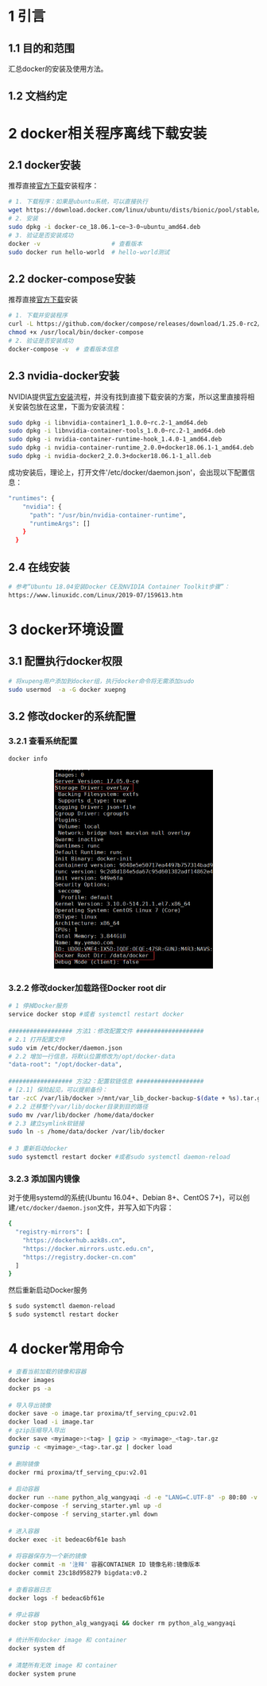 # 1 引言
## 1.1 目的和范围
汇总docker的安装及使用方法。

## 1.2 文档约定



# 2 docker相关程序离线下载安装
## 2.1 docker安装

推荐直接[官方下载](https://download.docker.com/)安装程序：

```bash
# 1. 下载程序：如果是ubuntu系统，可以直接执行
wget https://download.docker.com/linux/ubuntu/dists/bionic/pool/stable/amd64/docker-ce_18.06.1~ce~3-0~ubuntu_amd64.deb
# 2. 安装
sudo dpkg -i docker-ce_18.06.1~ce~3-0~ubuntu_amd64.deb
# 3. 验证是否安装成功
docker -v	                 # 查看版本
sudo docker run hello-world  # hello-world测试
```

## 2.2 docker-compose安装

推荐直接[官方下载](https://github.com/docker/compose/releases/)安装

```bash
# 1. 下载并安装程序
curl -L https://github.com/docker/compose/releases/download/1.25.0-rc2/docker-compose-`uname -s`-`uname -m` -o /usr/local/bin/docker-compose
chmod +x /usr/local/bin/docker-compose
# 2. 验证是否安装成功
docker-compose -v  # 查看版本信息
```

## 2.3 nvidia-docker安装

NVIDIA提供[官方安装](https://github.com/NVIDIA/nvidia-docker/releases)流程，并没有找到直接下载安装的方案，所以这里直接将相关安装包放在这里，下面为安装流程：

```bash
sudo dpkg -i libnvidia-container1_1.0.0~rc.2-1_amd64.deb
sudo dpkg -i libnvidia-container-tools_1.0.0~rc.2-1_amd64.deb
sudo dpkg -i nvidia-container-runtime-hook_1.4.0-1_amd64.deb
sudo dpkg -i nvidia-container-runtime_2.0.0+docker18.06.1-1_amd64.deb
sudo dpkg -i nvidia-docker2_2.0.3+docker18.06.1-1_all.deb
```

成功安装后，理论上，打开文件'/etc/docker/daemon.json'，会出现以下配置信息：
```bash
"runtimes": {
    "nvidia": {
      "path": "/usr/bin/nvidia-container-runtime",
      "runtimeArgs": []
    }
  }
```

## 2.4 在线安装

```bash
# 参考“Ubuntu 18.04安装Docker CE及NVIDIA Container Toolkit步骤”：
https://www.linuxidc.com/Linux/2019-07/159613.htm
```

# 3 docker环境设置

## 3.1 配置执行docker权限
```bash
# 将xupeng用户添加到docker组，执行docker命令将无需添加sudo
sudo usermod  -a -G docker xuepng
```

## 3.2 修改docker的系统配置

### 3.2.1 查看系统配置
```bash
docker info
```
<p align="center">
    <img src="imgs/docker1.png" height = "400" >
</p>

### 3.2.2 修改docker加载路径Docker root dir
```bash
# 1 停掉Docker服务
service docker stop #或者 systemctl restart docker

################## 方法1：修改配置文件 ###################
# 2.1 打开配置文件
sudo vim /etc/docker/daemon.json
# 2.2 增加一行信息，将默认位置修改为/opt/docker-data
"data-root": "/opt/docker-data",

################## 方法2：配置软链信息 ###################
# [2.1] 保险起见，可以提前备份：
tar -zcC /var/lib/docker >/mnt/var_lib_docker-backup-$(date + %s).tar.gz
# 2.2 迁移整个/var/lib/docker目录到目的路径
sudo mv /var/lib/docker /home/data/docker
# 2.3 建立symlink软链接
sudo ln -s /home/data/docker /var/lib/docker

# 3 重新启动docker
sudo systemctl restart docker #或者sudo systemctl daemon-reload
```

### 3.2.3 添加国内镜像

对于使用systemd的系统(Ubuntu 16.04+、Debian 8+、CentOS 7+)，可以创建`/etc/docker/daemon.json`文件，并写入如下内容：

```bash
{
  "registry-mirrors": [
    "https://dockerhub.azk8s.cn",
    "https://docker.mirrors.ustc.edu.cn",
    "https://registry.docker-cn.com"
  ]
}
```

然后重新启动Docker服务

```bash
$ sudo systemctl daemon-reload
$ sudo systemctl restart docker
```

# 4 docker常用命令

```bash
# 查看当前加载的镜像和容器
docker images
docker ps -a

# 导入导出镜像
docker save -o image.tar proxima/tf_serving_cpu:v2.01
docker load -i image.tar
# gzip压缩导入导出
docker save <myimage>:<tag> | gzip > <myimage>_<tag>.tar.gz
gunzip -c <myimage>_<tag>.tar.gz | docker load

# 删除镜像
docker rmi proxima/tf_serving_cpu:v2.01

# 启动容器
docker run --name python_alg_wangyaqi -d -e "LANG=C.UTF-8" -p 80:80 -v /data/wangyaqi:/data/service -v /data/wangyaqi2:/data/code python_alg:0.5 
docker-compose -f serving_starter.yml up -d
docker-compose -f serving_starter.yml down

# 进入容器
docker exec -it bedeac6bf61e bash

# 将容器保存为一个新的镜像
docker commit -m '注释' 容器CONTAINER ID 镜像名称:镜像版本
docker commit 23c18d958279 bigdata:v0.2

# 查看容器日志
docker logs -f bedeac6bf61e

# 停止容器
docker stop python_alg_wangyaqi && docker rm python_alg_wangyaqi

# 统计所有docker image 和 container
docker system df

# 清楚所有无效 image 和 container
docker system prune
```